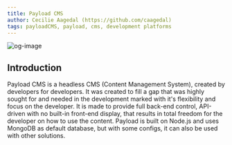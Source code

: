 ```yaml
---
title: Payload CMS
author: Cecilie Aagedal (https://github.com/caagedal)
tags: payloadCMS, payload, cms, development platforms
---
```

![og-image](https://github.com/user-attachments/assets/b8efd462-d29a-4490-b62f-7d39697b9524)

## Introduction

Payload CMS is a headless CMS (Content Management System), created by developers for developers. It was created to fill a gap that was highly sought for and needed in the development marked with it's flexibility and focus on the developer. It is made to provide full back-end control, API-driven with no built-in front-end display, that results in total freedom for the developer on how to use the content. 
Payload is built on Node.js and uses MongoDB as default database, but with some configs, it can also be used with other solutions. 
